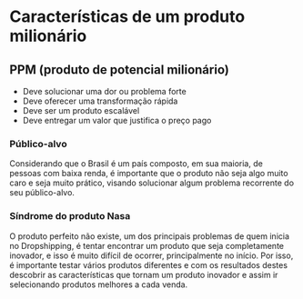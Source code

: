 # Características de um produto milionário

## PPM (produto de potencial milionário)

- Deve solucionar uma dor ou problema forte
- Deve oferecer uma transformação rápida
- Deve ser um produto escalável
- Deve entregar um valor que justifica o preço pago

### Público-alvo

Considerando que o Brasil é um país composto, em sua maioria, de pessoas com baixa renda, é importante que o produto não seja algo muito caro e seja muito prático, visando solucionar algum problema recorrente do seu público-alvo.

### Síndrome do produto Nasa

O produto perfeito não existe, um dos principais problemas de quem inicia no Dropshipping, é tentar encontrar um produto que seja completamente inovador, e isso é muito difícil de ocorrer, principalmente no início. Por isso, é importante testar vários produtos diferentes e com os resultados destes descobrir as características que tornam um produto inovador e assim ir selecionando produtos melhores a cada venda.